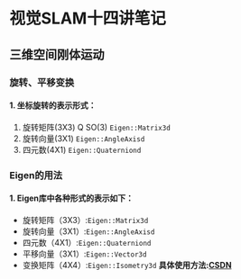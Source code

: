 # 视觉SLAM十四讲笔记

## 三维空间刚体运动

### 旋转、平移变换

#### 1. 坐标旋转的表示形式：

1. 旋转矩阵(3X3)  Q  SO(3)  `Eigen::Matrix3d`
2. 旋转向量(3X1)  `Eigen::AngleAxisd`
3. 四元数(4X1)  `Eigen::Quaterniond`


### Eigen的用法

#### 1. Eigen库中各种形式的表示如下：

* 旋转矩阵（3X3）:`Eigen::Matrix3d`
* 旋转向量（3X1）:`Eigen::AngleAxisd`
* 四元数（4X1）:`Eigen::Quaterniond`
* 平移向量（3X1）:`Eigen::Vector3d`
* 变换矩阵（4X4）:`Eigen::Isometry3d`
**具体使用方法:[CSDN](https://blog.csdn.net/u011092188/article/details/77430988)**












